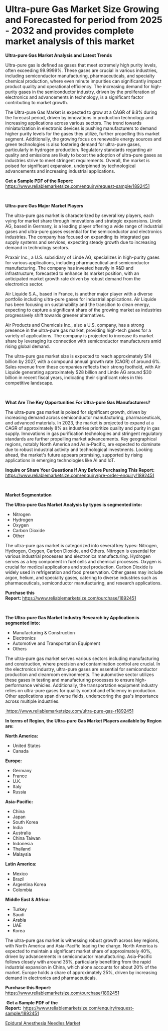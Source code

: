<p><h1>Ultra-pure Gas Market Size Growing and Forecasted for period from 2025 - 2032 and provides complete market analysis of this market</h1></p><p><strong>Ultra-pure Gas Market Analysis and Latest Trends</strong></p>
<p><p>Ultra-pure gas is defined as gases that meet extremely high purity levels, often exceeding 99.9999%. These gases are crucial in various industries, including semiconductor manufacturing, pharmaceuticals, and specialty chemical production, where even minute impurities can significantly impact product quality and operational efficiency. The increasing demand for high-purity gases in the semiconductor industry, driven by the proliferation of electronics and advancements in technology, is a significant factor contributing to market growth.</p><p>The Ultra-pure Gas Market is expected to grow at a CAGR of 9.8% during the forecast period, driven by innovations in production technology and increasing applications across various sectors. The trend towards miniaturization in electronic devices is pushing manufacturers to demand higher purity levels for the gases they utilize, further propelling this market segment. Additionally, the growing focus on renewable energy sources and green technologies is also fostering demand for ultra-pure gases, particularly in hydrogen production. Regulatory standards regarding air quality and emissions are likely to boost the adoption of ultra-pure gases as industries strive to meet stringent requirements. Overall, the market is poised for significant expansion, underpinned by technological advancements and increasing industrial applications.</p></p>
<p><strong>Get a Sample PDF of the Report:&nbsp;</strong> <a href="https://www.reliablemarketsize.com/enquiry/request-sample/1892451?utm_campaign=3165&utm_medium=2&utm_source=Github&utm_content=ia&utm_term=28032025&utm_id=ultra-pure-gas">https://www.reliablemarketsize.com/enquiry/request-sample/1892451</a></p>
<p>&nbsp;</p>
<p><strong>Ultra-pure Gas Major Market Players</strong></p>
<p><p>The ultra-pure gas market is characterized by several key players, each vying for market share through innovations and strategic expansions. Linde AG, based in Germany, is a leading player offering a wide range of industrial gases and ultra-pure gases essential for the semiconductor and electronics industries. The company has focused on expanding its integrated gas supply systems and services, expecting steady growth due to increasing demand in technology sectors.</p><p>Praxair Inc., a U.S. subsidiary of Linde AG, specializes in high-purity gases for various applications, including pharmaceutical and semiconductor manufacturing. The company has invested heavily in R&D and infrastructure, forecasted to enhance its market position, with an anticipated market growth rate driven by robust demand from the electronics sector.</p><p>Air Liquide S.A., based in France, is another major player with a diverse portfolio including ultra-pure gases for industrial applications. Air Liquide has been focusing on sustainability and the transition to clean energy, expecting to capture a significant share of the growing market as industries progressively shift towards greener alternatives.</p><p>Air Products and Chemicals Inc., also a U.S. company, has a strong presence in the ultra-pure gas market, providing high-tech gases for a variety of applications. The company is projected to increase its market share by leveraging its connection with semiconductor manufacturers amid rising global demand.</p><p>The ultra-pure gas market size is expected to reach approximately $14 billion by 2027, with a compound annual growth rate (CAGR) of around 6%. Sales revenue from these companies reflects their strong foothold, with Air Liquide generating approximately $28 billion and Linde AG around $30 billion in recent fiscal years, indicating their significant roles in this competitive landscape.</p></p>
<p>&nbsp;</p>
<p><strong>What Are The Key Opportunities For Ultra-pure Gas Manufacturers?</strong></p>
<p><p>The ultra-pure gas market is poised for significant growth, driven by increasing demand across semiconductor manufacturing, pharmaceuticals, and advanced materials. In 2023, the market is projected to expand at a CAGR of approximately 8% as industries prioritize quality and purity in gas supply. Innovations in gas purification technologies and stringent regulatory standards are further propelling market advancements. Key geographical regions, notably North America and Asia-Pacific, are expected to dominate due to robust industrial activity and technological investments. Looking ahead, the market's future appears promising, supported by rising applications in emerging technologies like AI and IoT.</p></p>
<p><strong>Inquire or Share Your Questions If Any Before Purchasing This Report:</strong> <a href="https://www.reliablemarketsize.com/enquiry/pre-order-enquiry/1892451?utm_campaign=3165&utm_medium=2&utm_source=Github&utm_content=ia&utm_term=28032025&utm_id=ultra-pure-gas">https://www.reliablemarketsize.com/enquiry/pre-order-enquiry/1892451</a></p>
<p>&nbsp;</p>
<p><strong>Market Segmentation</strong></p>
<p><strong>The Ultra-pure Gas Market Analysis by types is segmented into:</strong></p>
<p><ul><li>Nitrogen</li><li>Hydrogen</li><li>Oxygen</li><li>Carbon Dioxide</li><li>Other</li></ul></p>
<p><p>The ultra-pure gas market is categorized into several key types: Nitrogen, Hydrogen, Oxygen, Carbon Dioxide, and Others. Nitrogen is essential for various industrial processes and electronics manufacturing. Hydrogen serves as a key component in fuel cells and chemical processes. Oxygen is crucial for medical applications and steel production. Carbon Dioxide is widely used in refrigeration and food preservation. Other gases may include argon, helium, and specialty gases, catering to diverse industries such as pharmaceuticals, semiconductor manufacturing, and research applications.</p></p>
<p><strong>Purchase this Report:&nbsp;</strong><a href="https://www.reliablemarketsize.com/purchase/1892451?utm_campaign=3165&utm_medium=2&utm_source=Github&utm_content=ia&utm_term=28032025&utm_id=ultra-pure-gas">https://www.reliablemarketsize.com/purchase/1892451</a></p>
<p>&nbsp;</p>
<p><strong>The Ultra-pure Gas Market Industry Research by Application is segmented into:</strong></p>
<p><ul><li>Manufacturing & Construction</li><li>Electronics</li><li>Automotive and Transportation Equipment</li><li>Others</li></ul></p>
<p><p>The ultra-pure gas market serves various sectors including manufacturing and construction, where precision and contamination control are crucial. In the electronics industry, ultra-pure gases are essential for semiconductor production and cleanroom environments. The automotive sector utilizes these gases in testing and manufacturing processes to ensure high-performance vehicles. Additionally, the transportation equipment industry relies on ultra-pure gases for quality control and efficiency in production. Other applications span diverse fields, underscoring the gas's importance across multiple industries.</p></p>
<p><a href="https://www.reliablemarketsize.com/ultra-pure-gas-r1892451?utm_campaign=3165&utm_medium=2&utm_source=Github&utm_content=ia&utm_term=28032025&utm_id=ultra-pure-gas">&nbsp;https://www.reliablemarketsize.com/ultra-pure-gas-r1892451</a></p>
<p><strong>In terms of Region, the Ultra-pure Gas Market Players available by Region are:</strong></p>
<p>
    <p> <strong> North America: </strong>
        <ul>
            <li>United States</li>
            <li>Canada</li>
        </ul>
        </p> 
    <p> <strong> Europe: </strong>
        <ul>
            <li>Germany</li>
            <li>France</li>
            <li>U.K.</li>
            <li>Italy</li>
            <li>Russia</li>
        </ul>
        </p> 
    <p> <strong> Asia-Pacific: </strong>
        <ul>
            <li>China</li>
            <li>Japan</li>
            <li>South Korea</li>
            <li>India</li>
            <li>Australia</li>
            <li>China Taiwan</li>
            <li>Indonesia</li>
            <li>Thailand</li>
            <li>Malaysia</li>
        </ul>
        </p> 
    <p> <strong> Latin America: </strong>
        <ul>
            <li>Mexico</li>
            <li>Brazil</li>
            <li>Argentina Korea</li>
            <li>Colombia</li>
        </ul>
        </p> 
    <p> <strong> Middle East & Africa: </strong>
        <ul>
            <li>Turkey</li>
            <li>Saudi</li>
            <li>Arabia</li>
            <li>UAE</li>
            <li>Korea</li>
        </ul>
    </p>
    </p>
<p><p>The ultra-pure gas market is witnessing robust growth across key regions, with North America and Asia-Pacific leading the charge. North America is expected to maintain a significant market share of approximately 40%, driven by advancements in semiconductor manufacturing. Asia-Pacific follows closely with around 35%, particularly benefiting from the rapid industrial expansion in China, which alone accounts for about 20% of the market. Europe holds a share of approximately 25%, driven by increasing demand in electronics and pharmaceuticals.</p></p>
<p><strong>Purchase this Report: </strong><a href="https://www.reliablemarketsize.com/purchase/1892451?utm_campaign=3165&utm_medium=2&utm_source=Github&utm_content=ia&utm_term=28032025&utm_id=ultra-pure-gas">https://www.reliablemarketsize.com/purchase/1892451</a></p>
<p>&nbsp;<strong>Get a Sample PDF of the Report:&nbsp;&nbsp;</strong><a href="https://www.reliablemarketsize.com/enquiry/request-sample/1892451?utm_campaign=3165&utm_medium=2&utm_source=Github&utm_content=ia&utm_term=28032025&utm_id=ultra-pure-gas">https://www.reliablemarketsize.com/enquiry/request-sample/1892451</a></p>
<p><strong></strong></p>
<p><p><a href="https://github.com/guleealhani/Market-Research-Report-List-1/blob/main/epidural-anesthesia-needles-market.md?utm_campaign=3165&utm_medium=2&utm_source=Github&utm_content=ia&utm_term=28032025&utm_id=ultra-pure-gas">Epidural Anesthesia Needles Market</a></p></p>